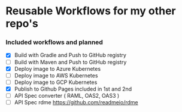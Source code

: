 # Reusable Workflows for my other repo's

### Included workflows and planned

- [x] Build with Gradle and Push to GitHub registry 
- [ ] Build with Maven and Push to GitHub registry 
- [x] Deploy image to Azure Kubernetes  
- [ ] Deploy image to AWS Kubernetes
- [ ] Deploy image to GCP Kubernetes
- [x] Publish to Github Pages included in 1st and 2nd
- [ ] API Spec converter ( RAML, OAS2, OAS3 )
- [ ] API Spec rdme <https://github.com/readmeio/rdme>
